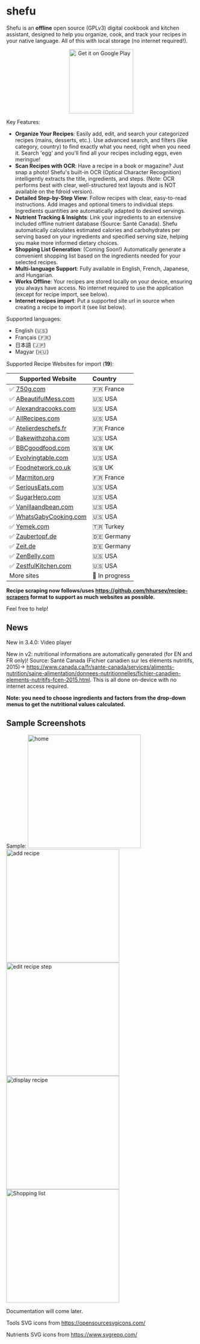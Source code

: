 # shefu

Shefu is an **offline** open source (GPLv3) digital cookbook and kitchen assistant, designed to help you organize, cook, and track your recipes in your native language. All of this with local storage (no internet required!).

<a href='https://play.google.com/store/apps/details?id=fr.orvidia.shefu'>
  <center><img src="assets/GetItOnGooglePlay_Badge_Web_color_English.png" alt="Get it on Google Play" width="170"></center>
</a>


Key Features:

- **Organize Your Recipes**: Easily add, edit, and search your categorized recipes (mains, desserts, etc.). Use advanced search, and filters (like category, country) to find exactly what you need, right when you need it. Search 'egg' and you'll find all your recipes including eggs, even meringue!
- **Scan Recipes with OCR**: Have a recipe in a book or magazine? Just snap a photo! Shefu's built-in OCR (Optical Character Recognition) intelligently extracts the title, ingredients, and steps. (Note: OCR performs best with clear, well-structured text layouts and is NOT available on the fdroid version).
- **Detailed Step-by-Step View**: Follow recipes with clear, easy-to-read instructions. Add images and optional timers to individual steps. Ingredients quantities are automatically adapted to desired servings.
- **Nutrient Tracking & Insights**: Link your ingredients to an extensive included offline nutrient database (Source: Santé Canada). Shefu automatically calculates estimated calories and carbohydrates per serving based on your ingredients and specified serving size, helping you make more informed dietary choices.
- **Shopping List Generation**: (Coming Soon!) Automatically generate a convenient shopping list based on the ingredients needed for your selected recipes.
- **Multi-language Support**: Fully available in English, French, Japanese, and Hungarian.
- **Works Offline**: Your recipes are stored locally on your device, ensuring you always have access. No internet required to use the application (except for recipe import, see below).
- **Internet recipes import**: Put a supported site url in source when creating a recipe to import it (see list below).


Supported languages:

  - English (🇺🇸)
  - Français (🇫🇷)
  - 日本語 (🇯🇵)
  - Magyar (🇭🇺)


Supported Recipe Websites for import (**19**):

| Supported Website | Country |
|-------------------|:--------|
| ✅ [750g.com](https://www.750g.com) | 🇫🇷 France |
| ✅ [ABeautifulMess.com](https://www.abeautifulmess.com) | 🇺🇸 USA |
| ✅ [Alexandracooks.com](https://alexandracooks.com) | 🇺🇸 USA |
| ✅ [AllRecipes.com](https://www.allrecipes.com) | 🇺🇸 USA |
| ✅ [Atelierdeschefs.fr](https://www.atelierdeschefs.fr) | 🇫🇷 France |
| ✅ [Bakewithzoha.com](https://www.bakewithzoha.com) | 🇺🇸 USA |
| ✅ [BBCgoodfood.com](https://www.bbcgoodfood.com) | 🇬🇧 UK |
| ✅ [Evolvingtable.com](https://www.evolvingtable.com) | 🇺🇸 USA |
| ✅ [Foodnetwork.co.uk](https://www.foodnetwork.co.uk) | 🇬🇧 UK |
| ✅ [Marmiton.org](https://www.marmiton.org) | 🇫🇷 France |
| ✅ [SeriousEats.com](https://www.seriouseats.com) | 🇺🇸 USA |
| ✅ [SugarHero.com](https://www.sugarhero.com) | 🇺🇸 USA |
| ✅ [Vanillaandbean.com](https://vanillaandbean.com) | 🇺🇸 USA |
| ✅ [WhatsGabyCooking.com](https://www.whatsgabycooking.com) | 🇺🇸 USA |
| ✅ [Yemek.com](https://www.yemek.com) | 🇹🇷 Turkey |
| ✅ [Zaubertopf.de](https://www.zaubertopf.de) | 🇩🇪 Germany |
| ✅ [Zeit.de](https://www.zeit.de) | 🇩🇪 Germany |
| ✅ [ZenBelly.com](https://www.zenbelly.com) | 🇺🇸 USA |
| ✅ [ZestfulKitchen.com](https://www.zestfulkitchen.com) | 🇺🇸 USA |
| More sites | 🚧 In progress |

**Recipe scraping now follows/uses https://github.com/hhursev/recipe-scrapers format to support as much websites as possible.**

Feel free to help!

## News

New in 3.4.0: Video player

New in v2: nutritional informations are automatically generated (for EN and FR only)! Source: Santé Canada (Fichier canadien sur les éléments nutritifs, 2015)-> https://www.canada.ca/fr/sante-canada/services/aliments-nutrition/saine-alimentation/donnees-nutritionnelles/fichier-canadien-elements-nutritifs-fcen-2015.html. This is all done on-device with no internet access required.

**Note: you need to choose ingredients and factors from the drop-down menus to get the nutritional values calculated.**

## Sample Screenshots

Sample:
<img src="fastlane/metadata/android/en-US/images/phoneScreenshots/1-search.png" alt="home" width="300">
<img src="fastlane/metadata/android/en-US/images/phoneScreenshots/2-add_recipe.png" alt="add recipe" width="300">
<img src="fastlane/metadata/android/en-US/images/phoneScreenshots/3-edit_recipe_step.png" alt="edit recipe step" width="300">
<img src="fastlane/metadata/android/en-US/images/phoneScreenshots/4-display_recipe.png" alt="display recipe" width="300">
<img src="fastlane/metadata/android/en-US/images/phoneScreenshots/5-shopping-list.png" alt="Shopping list" width="300">


Documentation will come later.

Tools SVG icons from https://opensourcesvgicons.com/

Nutrients SVG icons from https://www.svgrepo.com/
